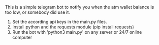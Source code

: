 This is a simple telegram bot to notify you when the atm wallet balance is too low, or somebody did use it.

1. Set the according api keys in the main.py files.
2. Install python and the requests module (pip install requests)
3. Run the bot with 'python3 main.py' on any server or 24/7 online computer
